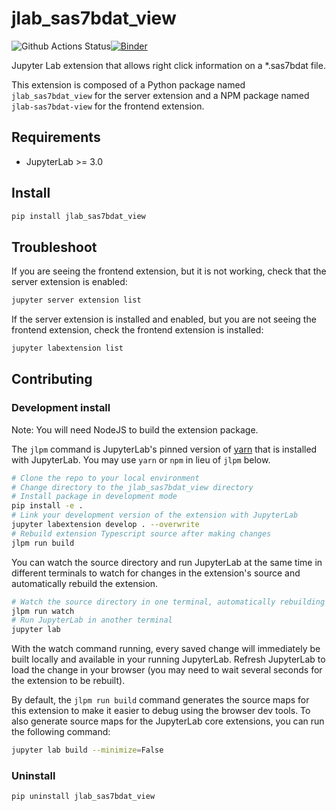 # jlab_sas7bdat_view

![Github Actions Status](https://github.com/jld23/sas_kernel_ext/workflows/Build/badge.svg)[![Binder](https://mybinder.org/badge_logo.svg)](https://mybinder.org/v2/gh/jld23/sas_kernel_ext/main?urlpath=lab)

Jupyter Lab extension that allows right click information on a *.sas7bdat file.


This extension is composed of a Python package named `jlab_sas7bdat_view`
for the server extension and a NPM package named `jlab-sas7bdat-view`
for the frontend extension.


## Requirements

* JupyterLab >= 3.0

## Install

```bash
pip install jlab_sas7bdat_view
```


## Troubleshoot

If you are seeing the frontend extension, but it is not working, check
that the server extension is enabled:

```bash
jupyter server extension list
```

If the server extension is installed and enabled, but you are not seeing
the frontend extension, check the frontend extension is installed:

```bash
jupyter labextension list
```


## Contributing

### Development install

Note: You will need NodeJS to build the extension package.

The `jlpm` command is JupyterLab's pinned version of
[yarn](https://yarnpkg.com/) that is installed with JupyterLab. You may use
`yarn` or `npm` in lieu of `jlpm` below.

```bash
# Clone the repo to your local environment
# Change directory to the jlab_sas7bdat_view directory
# Install package in development mode
pip install -e .
# Link your development version of the extension with JupyterLab
jupyter labextension develop . --overwrite
# Rebuild extension Typescript source after making changes
jlpm run build
```

You can watch the source directory and run JupyterLab at the same time in different terminals to watch for changes in the extension's source and automatically rebuild the extension.

```bash
# Watch the source directory in one terminal, automatically rebuilding when needed
jlpm run watch
# Run JupyterLab in another terminal
jupyter lab
```

With the watch command running, every saved change will immediately be built locally and available in your running JupyterLab. Refresh JupyterLab to load the change in your browser (you may need to wait several seconds for the extension to be rebuilt).

By default, the `jlpm run build` command generates the source maps for this extension to make it easier to debug using the browser dev tools. To also generate source maps for the JupyterLab core extensions, you can run the following command:

```bash
jupyter lab build --minimize=False
```

### Uninstall

```bash
pip uninstall jlab_sas7bdat_view
```
